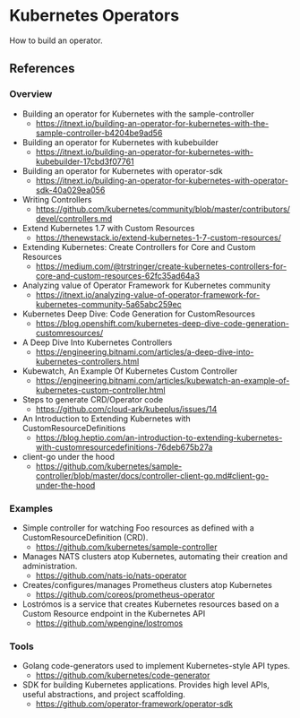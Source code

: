 # Kubernetes Operators
How to build an operator.

## References

### Overview
* Building an operator for Kubernetes with the sample-controller
  * https://itnext.io/building-an-operator-for-kubernetes-with-the-sample-controller-b4204be9ad56
* Building an operator for Kubernetes with kubebuilder
  * https://itnext.io/building-an-operator-for-kubernetes-with-kubebuilder-17cbd3f07761
* Building an operator for Kubernetes with operator-sdk
  * https://itnext.io/building-an-operator-for-kubernetes-with-operator-sdk-40a029ea056
* Writing Controllers
  * https://github.com/kubernetes/community/blob/master/contributors/devel/controllers.md
* Extend Kubernetes 1.7 with Custom Resources
  * https://thenewstack.io/extend-kubernetes-1-7-custom-resources/
* Extending Kubernetes: Create Controllers for Core and Custom Resources
  * https://medium.com/@trstringer/create-kubernetes-controllers-for-core-and-custom-resources-62fc35ad64a3
* Analyzing value of Operator Framework for Kubernetes community
  * https://itnext.io/analyzing-value-of-operator-framework-for-kubernetes-community-5a65abc259ec
* Kubernetes Deep Dive: Code Generation for CustomResources
  * https://blog.openshift.com/kubernetes-deep-dive-code-generation-customresources/
* A Deep Dive Into Kubernetes Controllers
  * https://engineering.bitnami.com/articles/a-deep-dive-into-kubernetes-controllers.html
* Kubewatch, An Example Of Kubernetes Custom Controller
  * https://engineering.bitnami.com/articles/kubewatch-an-example-of-kubernetes-custom-controller.html
* Steps to generate CRD/Operator code
  * https://github.com/cloud-ark/kubeplus/issues/14
* An Introduction to Extending Kubernetes with CustomResourceDefinitions  
  * https://blog.heptio.com/an-introduction-to-extending-kubernetes-with-customresourcedefinitions-76deb675b27a
* client-go under the hood
  * https://github.com/kubernetes/sample-controller/blob/master/docs/controller-client-go.md#client-go-under-the-hood
  
### Examples
* Simple controller for watching Foo resources as defined with a CustomResourceDefinition (CRD).
  * https://github.com/kubernetes/sample-controller
* Manages NATS clusters atop Kubernetes, automating their creation and administration.
  * https://github.com/nats-io/nats-operator
* Creates/configures/manages Prometheus clusters atop Kubernetes
  * https://github.com/coreos/prometheus-operator
* Lostrómos is a service that creates Kubernetes resources based on a Custom Resource endpoint in the Kubernetes API
  * https://github.com/wpengine/lostromos

### Tools
* Golang code-generators used to implement Kubernetes-style API types.
  * https://github.com/kubernetes/code-generator
* SDK for building Kubernetes applications. Provides high level APIs, useful abstractions, and project scaffolding.
  * https://github.com/operator-framework/operator-sdk

